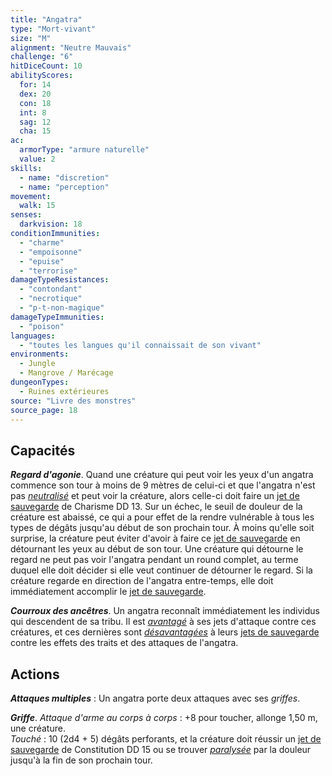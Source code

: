 ```yaml
---
title: "Angatra"
type: "Mort-vivant"
size: "M"
alignment: "Neutre Mauvais"
challenge: "6"
hitDiceCount: 10
abilityScores:
  for: 14
  dex: 20
  con: 18
  int: 8
  sag: 12
  cha: 15
ac:
  armorType: "armure naturelle"
  value: 2
skills:
  - name: "discretion"
  - name: "perception"
movement:
  walk: 15
senses:
  darkvision: 18
conditionImmunities:
  - "charme"
  - "empoisonne"
  - "epuise"
  - "terrorise"
damageTypeResistances:
  - "contondant"
  - "necrotique"
  - "p-t-non-magique"
damageTypeImmunities:
  - "poison"
languages:
  - "toutes les langues qu'il connaissait de son vivant"
environments:
  - Jungle
  - Mangrove / Marécage
dungeonTypes:
  - Ruines extérieures
source: "Livre des monstres"
source_page: 18
---
```

## Capacités
_**Regard d'agonie**_. Quand une créature qui peut voir les yeux d'un angatra commence son tour à moins de 9 mètres de celui-ci et que l'angatra n'est pas [_neutralisé_](/gerer-la-sante-du-personnage/#neutralise) et peut voir la créature, alors celle-ci doit faire un [jet de sauvegarde](/utiliser-les-caracteristiques/#jets-de-sauvegarde) de Charisme DD 13. Sur un échec, le seuil de douleur de la créature est abaissé, ce qui a pour effet de la rendre vulnérable à tous les types de dégâts jusqu'au début de son prochain tour. À moins qu'elle soit surprise, la créature peut éviter d'avoir à faire ce [jet de sauvegarde](/utiliser-les-caracteristiques/#jets-de-sauvegarde) en détournant les yeux au début de son tour. Une créature qui détourne le regard ne peut pas voir l'angatra pendant un round complet, au terme duquel elle doit décider si elle veut continuer de détourner le regard. Si la créature regarde en direction de l'angatra entre-temps, elle doit immédiatement accomplir le [jet de sauvegarde](/utiliser-les-caracteristiques/#jets-de-sauvegarde).

_**Courroux des ancêtres**_. Un angatra reconnaît immédiatement les individus qui descendent de sa tribu. Il est [_avantagé_](/utiliser-les-caracteristiques/#avantage-et-desavantage) à ses jets d'attaque contre ces créatures, et ces dernières sont [_désavantagées_](/utiliser-les-caracteristiques/#avantage-et-desavantage) à leurs [jets de sauvegarde](/utiliser-les-caracteristiques/#jets-de-sauvegarde) contre les effets des traits et des attaques de l'angatra.

## Actions
_**Attaques multiples**_ : Un angatra porte deux attaques avec ses _griffes_.

_**Griffe**_. _Attaque d'arme au corps à corps_ : +8 pour toucher, allonge 1,50 m, une créature.  
_Touché_ : 10 (2d4 + 5) dégâts perforants, et la créature doit réussir un [jet de sauvegarde](/utiliser-les-caracteristiques/#jets-de-sauvegarde) de Constitution DD 15 ou se trouver [_paralysée_](/gerer-la-sante-du-personnage/#paralyse) par la douleur jusqu'à la fin de son prochain tour.

